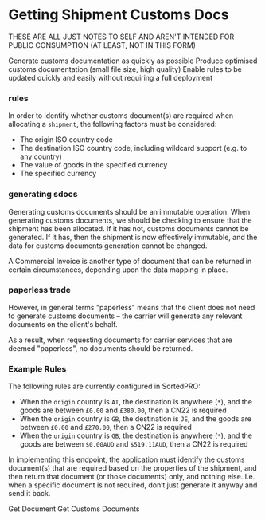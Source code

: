 # Getting Shipment Customs Docs

<span class="highlight">THESE ARE ALL JUST NOTES TO SELF AND AREN'T INTENDED FOR PUBLIC CONSUMPTION (AT LEAST, NOT IN THIS FORM)</span>

Generate customs documentation as quickly as possible
Produce optimised customs documentation (small file size, high quality)
Enable rules to be updated quickly and easily without requiring a full deployment

### rules

In order to identify whether customs document(s) are required when allocating a `shipment`, the following factors must be considered:

- The origin ISO country code
- The destination ISO country code, including wildcard support (e.g. to any country)
- The value of goods in the specified currency
- The specified currency

### generating sdocs

Generating customs documents should be an immutable operation. When generating customs documents, we should be checking to ensure that the shipment has been allocated. If it has not, customs documents cannot be generated. If it has, then the shipment is now effectively immutable, and the data for customs documents generation cannot be changed. 

A Commercial Invoice is another type of document that can be returned in certain circumstances, depending upon the data mapping in place.

### paperless trade

However, in general terms "paperless" means that the client does not need to generate customs documents – the carrier will generate any relevant documents on the client's behalf.

As a result, when requesting documents for carrier services that are deemed "paperless", no documents should be returned.

### Example Rules

The following rules are currently configured in SortedPRO:

- When the `origin` country is `AT`, the destination is anywhere (`*`), and the goods are between `£0.00` and `£380.00`, then a CN22 is required
- When the `origin` country is `GB`, the destination is `JE`, and the goods are between `£0.00` and `£270.00`, then a CN22 is required
- When the `origin` country is `GB`, the destination is anywhere (`*`), and the goods are between `$0.00AUD` and `$519.11AUD`, then a CN22 is required

In implementing this endpoint, the application must identify the customs document(s) that are required based on the properties of the shipment, and then return that document (or those documents) only, and nothing else. I.e. when a specific document is not required, don’t just generate it anyway and send it back.

Get Document
Get Customs Documents 

<script src="../../scripts/requesttabs.js"></script>
<script src="../../scripts/responsetabs.js"></script>
<script src="../../scripts/copy.js"></script>
